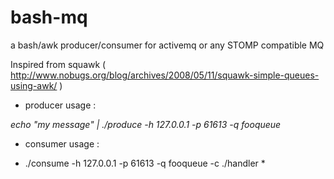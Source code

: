 # bash-mq #

a bash/awk producer/consumer for activemq or any STOMP compatible MQ

Inspired from squawk ( http://www.nobugs.org/blog/archives/2008/05/11/squawk-simple-queues-using-awk/ )

* producer usage :

*echo "my message" | ./produce -h 127.0.0.1 -p 61613 -q fooqueue*


* consumer usage :

* ./consume -h 127.0.0.1 -p 61613 -q fooqueue -c ./handler *


